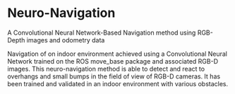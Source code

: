 # Neuro-Navigation
A Convolutional Neural Network-Based Navigation method using RGB-Depth images and odometry data

Navigation of on indoor environment achieved using a Convolutional Neural Network trained on the ROS move_base package and associated RGB-D images. This neuro-navigation method is able to detect and react to overhangs and small bumps in the field of view of RGB-D cameras. It has been trained and validated in an indoor environment with various obstacles.
